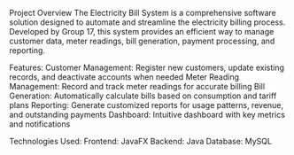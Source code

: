 Project Overview
The Electricity Bill System is a comprehensive software solution designed to automate and streamline the electricity billing process. Developed by Group 17, this system provides an efficient way to manage customer data, meter readings, bill generation, payment processing, and reporting.


Features:
  Customer Management: Register new customers, update existing records, and deactivate accounts when needed
  Meter Reading Management: Record and track meter readings for accurate billing
  Bill Generation: Automatically calculate bills based on consumption and tariff plans
  Reporting: Generate customized reports for usage patterns, revenue, and outstanding payments
  Dashboard: Intuitive dashboard with key metrics and notifications


Technologies Used:
  Frontend: JavaFX
  Backend: Java
  Database: MySQL
